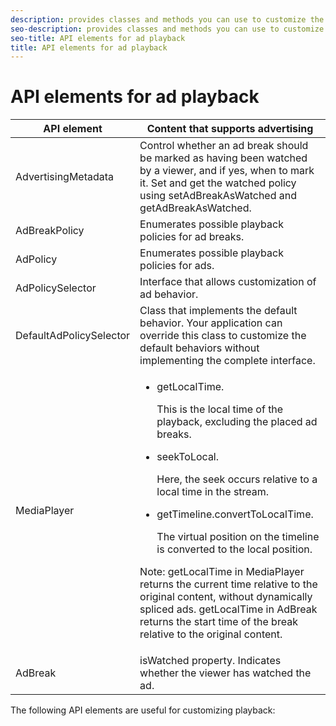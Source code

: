 ```yaml
---
description: provides classes and methods you can use to customize the playback behavior of content that contains advertising.
seo-description: provides classes and methods you can use to customize the playback behavior of content that contains advertising.
seo-title: API elements for ad playback
title: API elements for ad playback
---
```


# API elements for ad playback

<table id="table_B07E373B9D2B425AB36466B1D42411AD"> 
 <tgroup cols="2"> 
  <colspec colnum="1" colname="col1" colwidth="1*" /> 
  <colspec colnum="2" colname="col2" colwidth="2*" /> 
  <thead> 
   <tr> 
    <th colname="col1" class="entry">API element</th> 
    <th colname="col2" class="entry">Content that supports advertising</th> 
   </tr> 
  </thead> 
  <tbody> 
   <tr> 
    <td colname="col1"><span class="codeph">AdvertisingMetadata</span></td> 
    <td colname="col2">Control whether an ad break should be marked as having been watched by a viewer, and if yes, when to mark it. Set and get the watched policy using <span class="codeph">setAdBreakAsWatched</span> and <span class="codeph">getAdBreakAsWatched</span>. </td> 
   </tr> 
   <tr> 
    <td colname="col1"><span class="codeph">AdBreakPolicy</span></td> 
    <td colname="col2">Enumerates possible playback policies for ad breaks.</td> 
   </tr> 
   <tr> 
    <td colname="col1"><span class="codeph">AdPolicy</span></td> 
    <td colname="col2">Enumerates possible playback policies for ads.</td> 
   </tr> 
   <tr> 
    <td colname="col1"><span class="codeph">AdPolicySelector</span> </td> 
    <td colname="col2">Interface that allows customization of 
     <ph conkeyref="phrases/primetime-sdk-name" /> ad behavior. </td> 
   </tr> 
   <tr> 
    <td colname="col1"><span class="codeph">DefaultAdPolicySelector</span></td> 
    <td colname="col2">Class that implements the default 
     <ph conkeyref="phrases/primetime-sdk-name" /> behavior. Your application can override this class to customize the default behaviors without implementing the complete interface. </td> 
   </tr> 
   <tr> 
    <td colname="col1"><span class="codeph">MediaPlayer</span></td> 
    <td colname="col2"> 
     <ul id="ul_37700A741403448A8760FDDA68B099AA"> 
      <li id="li_B465170D449E49489C5924572BEEB4A5"><span class="codeph">getLocalTime</span>. <p>This is the local time of the playback, excluding the placed ad breaks.</p> </li> 
      <li id="li_D9D68CF428904BB2B84E1BCE828A90DC"><span class="codeph">seekToLocal</span>. <p>Here, the seek occurs relative to a local time in the stream.</p> </li> 
      <li id="li_9DBCA75537DC4824AA66B53A3FA28812"><span class="codeph">getTimeline.convertToLocalTime</span>. <p>The virtual position on the timeline is converted to the local position.</p></li> 
     </ul> <p type="important">Note:  <span class="codeph">getLocalTime</span> in <span class="codeph">MediaPlayer</span> returns the current time relative to the original content, without dynamically spliced ads. <span class="codeph">getLocalTime</span> in <span class="codeph">AdBreak</span> returns the start time of the break relative to the original content. </p> </td> 
   </tr> 
   <tr> 
    <td colname="col1"><span class="codeph">AdBreak</span></td> 
    <td colname="col2"><span class="codeph">isWatched</span> property. Indicates whether the viewer has watched the ad. </td> 
   </tr> 
  </tbody> 
 </tgroup> 
</table>

The following API elements are useful for customizing playback:

